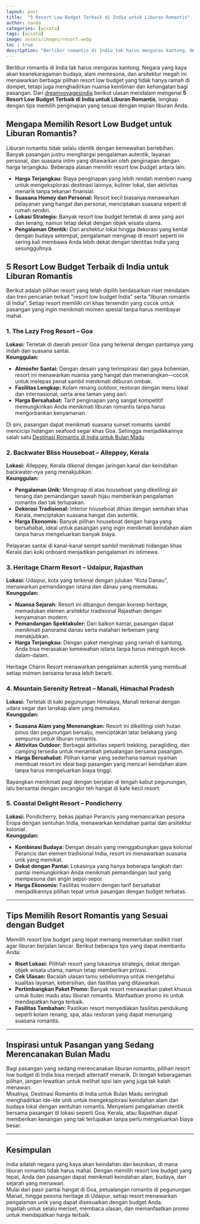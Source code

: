 ```yaml
---
layout: post
title:  "5 Resort Low Budget Terbaik di India untuk Liburan Romantis"
author: nanda
categories: [wisata]
tags: [wisata]
image: assets/images/resort.webp
toc : true
description: "Berlibur romantis di India tak harus menguras kantong. Negara yang kaya akan keanekaragaman budaya, alam memesona, dan arsitektur megah ini menawarkan berbagai pilihan resort low budget yang tidak hanya ramah di dompet, tetapi juga menghadirkan nuansa keintiman dan kehangatan bagi pasangan"
---
```


Berlibur romantis di India tak harus menguras kantong. Negara yang kaya akan keanekaragaman budaya, alam memesona, dan arsitektur megah ini menawarkan berbagai pilihan resort low budget yang tidak hanya ramah di dompet, tetapi juga menghadirkan nuansa keintiman dan kehangatan bagi pasangan. Dari [dreamvoyagesindia](http://www.dreamvoyagesindia.com/) berikut ulasan mendalam mengenai **5 Resort Low Budget Terbaik di India untuk Liburan Romantis**, lengkap dengan tips memilih penginapan yang sesuai dengan impian liburan Anda.

## Mengapa Memilih Resort Low Budget untuk Liburan Romantis?

Liburan romantis tidak selalu identik dengan kemewahan berlebihan. Banyak pasangan justru menghargai pengalaman autentik, layanan personal, dan suasana intim yang ditawarkan oleh penginapan dengan harga terjangkau. Beberapa alasan memilih resort low budget antara lain:

- **Harga Terjangkau:** Biaya penginapan yang lebih rendah memberi ruang untuk mengeksplorasi destinasi lainnya, kuliner lokal, dan aktivitas menarik tanpa tekanan finansial.
- **Suasana Homey dan Personal:** Resort kecil biasanya menawarkan pelayanan yang hangat dan personal, menciptakan suasana seperti di rumah sendiri.
- **Lokasi Strategis:** Banyak resort low budget terletak di area yang asri dan tenang, namun tetap dekat dengan objek wisata utama.
- **Pengalaman Otentik:** Dari arsitektur lokal hingga dekorasi yang kental dengan budaya setempat, pengalaman menginap di resort seperti ini sering kali membawa Anda lebih dekat dengan identitas India yang sesungguhnya.

## 5 Resort Low Budget Terbaik di India untuk Liburan Romantis

Berikut adalah pilihan resort yang telah dipilih berdasarkan riset mendalam dan tren pencarian terkait "resort low budget India" serta "liburan romantis di India". Setiap resort memiliki ciri khas tersendiri yang cocok untuk pasangan yang ingin menikmati momen spesial tanpa harus membayar mahal.

### 1. The Lazy Frog Resort – Goa

**Lokasi:** Terletak di daerah pesisir Goa yang terkenal dengan pantainya yang indah dan suasana santai.  
**Keunggulan:**
- **Atmosfer Santai:** Dengan desain yang terinspirasi dari gaya bohemian, resort ini menawarkan nuansa yang hangat dan menenangkan—cocok untuk melepas penat sambil menikmati deburan ombak.
- **Fasilitas Lengkap:** Kolam renang outdoor, restoran dengan menu lokal dan internasional, serta area taman yang asri.
- **Harga Bersahabat:** Tarif penginapan yang sangat kompetitif memungkinkan Anda menikmati liburan romantis tanpa harus mengorbankan kenyamanan.

Di sini, pasangan dapat menikmati suasana sunset romantis sambil mencicipi hidangan seafood segar khas Goa.
Sehingga menjadikkannya salah satu [Destinasi Romantis di India untuk Bulan Madu](http://www.dreamvoyagesindia.com/info/destinasi-romantis-di-india-tempat-terbaik-untuk-bulan-madu/)

### 2. Backwater Bliss Houseboat – Alleppey, Kerala

**Lokasi:** Alleppey, Kerala dikenal dengan jaringan kanal dan keindahan backwater-nya yang menakjubkan.  
**Keunggulan:**
- **Pengalaman Unik:** Menginap di atas houseboat yang dikelilingi air tenang dan pemandangan sawah hijau memberikan pengalaman romantis dan tak terlupakan.
- **Dekorasi Tradisional:** Interior houseboat dihias dengan sentuhan khas Kerala, menciptakan suasana hangat dan autentik.
- **Harga Ekonomis:** Banyak pilihan houseboat dengan harga yang bersahabat, ideal untuk pasangan yang ingin menikmati keindahan alam tanpa harus mengeluarkan banyak biaya.

Pelayaran santai di kanal-kanal sempit sambil menikmati hidangan khas Kerala dari koki onboard menjadikan pengalaman ini istimewa.

### 3. Heritage Charm Resort – Udaipur, Rajasthan

**Lokasi:** Udaipur, kota yang terkenal dengan julukan “Kota Danau”, menawarkan pemandangan istana dan danau yang memukau.  
**Keunggulan:**
- **Nuansa Sejarah:** Resort ini dibangun dengan konsep heritage, memadukan elemen arsitektur tradisional Rajasthan dengan kenyamanan modern.
- **Pemandangan Spektakuler:** Dari balkon kamar, pasangan dapat menikmati panorama danau serta matahari terbenam yang menakjubkan.
- **Harga Terjangkau:** Dengan paket menginap yang ramah di kantong, Anda bisa merasakan kemewahan istana tanpa harus merogoh kocek dalam-dalam.

Heritage Charm Resort menawarkan pengalaman autentik yang membuat setiap momen bersama terasa lebih berarti.

### 4. Mountain Serenity Retreat – Manali, Himachal Pradesh

**Lokasi:** Terletak di kaki pegunungan Himalaya, Manali terkenal dengan udara segar dan lanskap alam yang memukau.  
**Keunggulan:**
- **Suasana Alam yang Menenangkan:** Resort ini dikelilingi oleh hutan pinus dan pegunungan bersalju, menciptakan latar belakang yang sempurna untuk liburan romantis.
- **Aktivitas Outdoor:** Berbagai aktivitas seperti trekking, paragliding, dan camping tersedia untuk menambah petualangan bersama pasangan.
- **Harga Bersahabat:** Pilihan kamar yang sederhana namun nyaman membuat resort ini ideal bagi pasangan yang mencari keindahan alam tanpa harus mengeluarkan biaya tinggi.

Bayangkan menikmati pagi dengan berjalan di tengah kabut pegunungan, lalu bersantai dengan secangkir teh hangat di kafe kecil resort. 

### 5. Coastal Delight Resort – Pondicherry

**Lokasi:** Pondicherry, bekas jajahan Perancis yang memancarkan pesona Eropa dengan sentuhan India, menawarkan keindahan pantai dan arsitektur kolonial.  
**Keunggulan:**
- **Kombinasi Budaya:** Dengan desain yang menggabungkan gaya kolonial Perancis dan elemen tradisional India, resort ini menawarkan suasana unik yang memikat.
- **Dekat dengan Pantai:** Lokasinya yang hanya beberapa langkah dari pantai memungkinkan Anda menikmati pemandangan laut yang mempesona dan angin sepoi-sepoi.
- **Harga Ekonomis:** Fasilitas modern dengan tarif bersahabat menjadikannya pilihan tepat untuk pasangan dengan budget terbatas.

---

## Tips Memilih Resort Romantis yang Sesuai dengan Budget

Memilih resort low budget yang tepat memang memerlukan sedikit riset agar liburan berjalan lancar. Berikut beberapa tips yang dapat membantu Anda:

- **Riset Lokasi:** Pilihlah resort yang lokasinya strategis, dekat dengan objek wisata utama, namun tetap memberikan privasi.
- **Cek Ulasan:** Bacalah ulasan tamu sebelumnya untuk mengetahui kualitas layanan, kebersihan, dan fasilitas yang ditawarkan.
- **Pertimbangkan Paket Promo:** Banyak resort menawarkan paket khusus untuk bulan madu atau liburan romantis. Manfaatkan promo ini untuk mendapatkan harga terbaik.
- **Fasilitas Tambahan:** Pastikan resort menyediakan fasilitas pendukung seperti kolam renang, spa, atau restoran yang dapat menunjang suasana romantis.

---

## Inspirasi untuk Pasangan yang Sedang Merencanakan Bulan Madu

Bagi pasangan yang sedang merencanakan liburan romantis, pilihan resort low budget di India bisa menjadi alternatif menarik. Di tengah keberagaman pilihan, jangan lewatkan untuk melihat opsi lain yang juga tak kalah menawan.  
Misalnya, Destinasi Romantis di India untuk Bulan Madu seringkali menghadirkan ide-ide unik untuk mengeksplorasi keindahan alam dan budaya lokal dengan sentuhan romantis. Menyelami pengalaman otentik bersama pasangan di lokasi seperti Goa, Kerala, atau Rajasthan dapat memberikan kenangan yang tak terlupakan tanpa perlu mengeluarkan biaya besar.

---

## Kesimpulan

India adalah negara yang kaya akan keindahan dan keunikan, di mana liburan romantis tidak harus mahal. Dengan memilih resort low budget yang tepat, Anda dan pasangan dapat menikmati keindahan alam, budaya, dan sejarah yang menawan.  
Mulai dari pasir pantai hangat di Goa, petualangan romantis di pegunungan Manali, hingga pesona heritage di Udaipur, setiap resort menawarkan pengalaman unik yang dapat disesuaikan dengan budget Anda.  
Ingatlah untuk selalu meriset, membaca ulasan, dan memanfaatkan promo untuk mendapatkan harga terbaik.  
